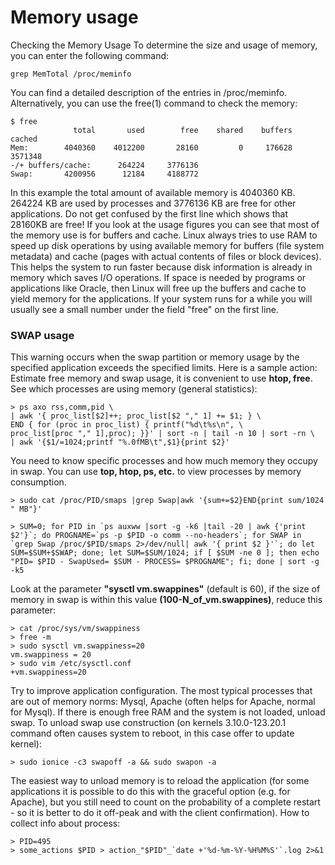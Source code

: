 # Memory usage
Checking the Memory Usage
To determine the size and usage of memory, you can enter the following command:
```
grep MemTotal /proc/meminfo
```
You can find a detailed description of the entries in /proc/meminfo. Alternatively, you can use the free(1) command to check the memory:
```
$ free
              total       used        free    shared    buffers    cached
Mem:        4040360    4012200       28160         0     176628   3571348
-/+ buffers/cache:      264224     3776136
Swap:       4200956      12184     4188772
```
In this example the total amount of available memory is 4040360 KB. 264224 KB are used by processes and 3776136 KB are free for other applications. Do not get confused by the first line which shows that 28160KB are free! If you look at the usage figures you can see that most of the memory use is for buffers and cache. Linux always tries to use RAM to speed up disk operations by using available memory for buffers (file system metadata) and cache (pages with actual contents of files or block devices). This helps the system to run faster because disk information is already in memory which saves I/O operations. If space is needed by programs or applications like Oracle, then Linux will free up the buffers and cache to yield memory for the applications. If your system runs for a while you will usually see a small number under the field "free" on the first line.

### SWAP usage
This warning occurs when the swap partition or memory usage by the specified application exceeds the specified limits.
Here is a sample action: Estimate free memory and swap usage, it is convenient to use **htop, free**.
 See which processes are using memory (general statistics):
```
> ps axo rss,comm,pid \
| awk '{ proc_list[$2]++; proc_list[$2 "," 1] += $1; } \
END { for (proc in proc_list) { printf("%d\t%s\n", \
proc_list[proc "," 1],proc); }}' | sort -n | tail -n 10 | sort -rn \
| awk '{$1/=1024;printf "%.0fMB\t",$1}{print $2}'
```
You need to know specific processes and how much memory they occupy in swap. You can use **top, htop, ps, etc.** to view processes by memory consumption.
```
> sudo cat /proc/PID/smaps |grep Swap|awk '{sum+=$2}END{print sum/1024 " MB"}'

> SUM=0; for PID in `ps auxww |sort -g -k6 |tail -20 | awk {'print $2'}`; do PROGNAME=`ps -p $PID -o comm --no-headers`; for SWAP in `grep Swap /proc/$PID/smaps 2>/dev/null| awk '{ print $2 }'`; do let SUM=$SUM+$SWAP; done; let SUM=$SUM/1024; if [ $SUM -ne 0 ]; then echo "PID= $PID - SwapUsed= $SUM - PROCESS= $PROGNAME"; fi; done | sort -g -k5
```
Look at the parameter **"sysctl vm.swappines"** (default is 60), if the size of memory in swap is within this value **(100-N_of_vm.swappines)**, reduce this parameter:
```
> cat /proc/sys/vm/swappiness
> free -m
> sudo sysctl vm.swappiness=20
vm.swappiness = 20
> sudo vim /etc/sysctl.conf
+vm.swappiness=20
```
Try to improve application configuration. The most typical processes that are out of memory norms: Mysql, Apache (often helps for Apache, normal for Mysql).
If there is enough free RAM and the system is not loaded, unload swap. To unload swap use construction (on kernels 3.10.0-123.20.1 command often causes system to reboot, in this case offer to update kernel):
```
> sudo ionice -c3 swapoff -a && sudo swapon -a
```
The easiest way to unload memory is to reload the application (for some applications it is possible to do this with the graceful option (e.g. for Apache), but you still need to count on the probability of a complete restart - so it is better to do it off-peak and with the client confirmation).
How to collect info about process:
```
> PID=495
> some_actions $PID > action_"$PID"_`date +'%d-%m-%Y-%H%M%S'`.log 2>&1
```
